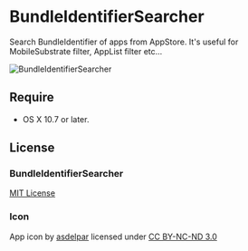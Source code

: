 # BundleIdentifierSearcher

Search BundleIdentifier of apps from AppStore. It's useful for MobileSubstrate filter, AppList filter etc...

![BundleIdentifierSearcher](https://raw.github.com/r-plus/BundleIdentifierSearcher/master/SS.png)

## Require

* OS X 10.7 or later.

## License

### BundleIdentifierSearcher
[MIT License](http://opensource.org/licenses/MIT)

### Icon
App icon by [asdelpar](http://asdelpar.deviantart.com/art/App-Store-Graphite-258044649]) licensed under [CC BY-NC-ND 3.0](http://creativecommons.org/licenses/by-nc-nd/3.0/)
